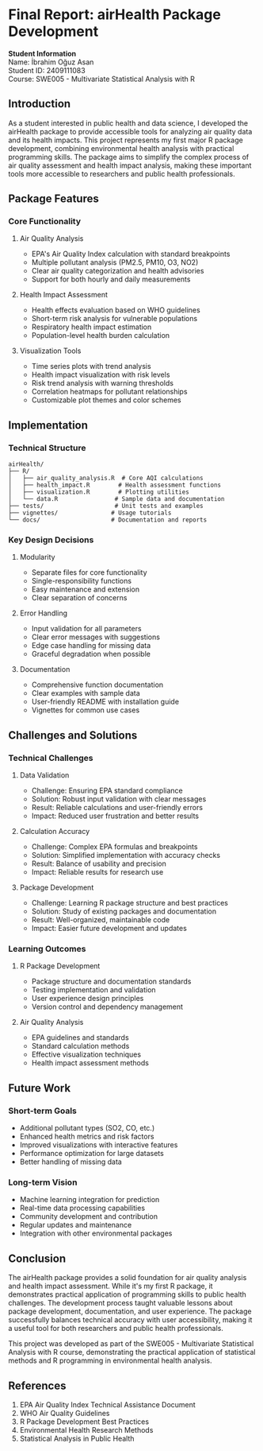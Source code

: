 # Final Report: airHealth Package Development

**Student Information**  
Name: İbrahim Oğuz Asan  
Student ID: 2409111083  
Course: SWE005 - Multivariate Statistical Analysis with R

## Introduction

As a student interested in public health and data science, I developed the airHealth package to provide accessible tools for analyzing air quality data and its health impacts. This project represents my first major R package development, combining environmental health analysis with practical programming skills. The package aims to simplify the complex process of air quality assessment and health impact analysis, making these important tools more accessible to researchers and public health professionals.

## Package Features

### Core Functionality

1. Air Quality Analysis
   - EPA's Air Quality Index calculation with standard breakpoints
   - Multiple pollutant analysis (PM2.5, PM10, O3, NO2)
   - Clear air quality categorization and health advisories
   - Support for both hourly and daily measurements

2. Health Impact Assessment
   - Health effects evaluation based on WHO guidelines
   - Short-term risk analysis for vulnerable populations
   - Respiratory health impact estimation
   - Population-level health burden calculation

3. Visualization Tools
   - Time series plots with trend analysis
   - Health impact visualization with risk levels
   - Risk trend analysis with warning thresholds
   - Correlation heatmaps for pollutant relationships
   - Customizable plot themes and color schemes

## Implementation

### Technical Structure
```
airHealth/
├── R/
│   ├── air_quality_analysis.R  # Core AQI calculations
│   ├── health_impact.R        # Health assessment functions
│   ├── visualization.R        # Plotting utilities
│   └── data.R                # Sample data and documentation
├── tests/                    # Unit tests and examples
├── vignettes/               # Usage tutorials
└── docs/                    # Documentation and reports
```

### Key Design Decisions

1. Modularity
   - Separate files for core functionality
   - Single-responsibility functions
   - Easy maintenance and extension
   - Clear separation of concerns

2. Error Handling
   - Input validation for all parameters
   - Clear error messages with suggestions
   - Edge case handling for missing data
   - Graceful degradation when possible

3. Documentation
   - Comprehensive function documentation
   - Clear examples with sample data
   - User-friendly README with installation guide
   - Vignettes for common use cases

## Challenges and Solutions

### Technical Challenges

1. Data Validation
   - Challenge: Ensuring EPA standard compliance
   - Solution: Robust input validation with clear messages
   - Result: Reliable calculations and user-friendly errors
   - Impact: Reduced user frustration and better results

2. Calculation Accuracy
   - Challenge: Complex EPA formulas and breakpoints
   - Solution: Simplified implementation with accuracy checks
   - Result: Balance of usability and precision
   - Impact: Reliable results for research use

3. Package Development
   - Challenge: Learning R package structure and best practices
   - Solution: Study of existing packages and documentation
   - Result: Well-organized, maintainable code
   - Impact: Easier future development and updates

### Learning Outcomes

1. R Package Development
   - Package structure and documentation standards
   - Testing implementation and validation
   - User experience design principles
   - Version control and dependency management

2. Air Quality Analysis
   - EPA guidelines and standards
   - Standard calculation methods
   - Effective visualization techniques
   - Health impact assessment methods

## Future Work

### Short-term Goals
- Additional pollutant types (SO2, CO, etc.)
- Enhanced health metrics and risk factors
- Improved visualizations with interactive features
- Performance optimization for large datasets
- Better handling of missing data

### Long-term Vision
- Machine learning integration for prediction
- Real-time data processing capabilities
- Community development and contribution
- Regular updates and maintenance
- Integration with other environmental packages

## Conclusion

The airHealth package provides a solid foundation for air quality analysis and health impact assessment. While it's my first R package, it demonstrates practical application of programming skills to public health challenges. The development process taught valuable lessons about package development, documentation, and user experience. The package successfully balances technical accuracy with user accessibility, making it a useful tool for both researchers and public health professionals.

This project was developed as part of the SWE005 - Multivariate Statistical Analysis with R course, demonstrating the practical application of statistical methods and R programming in environmental health analysis.

## References

1. EPA Air Quality Index Technical Assistance Document
2. WHO Air Quality Guidelines
3. R Package Development Best Practices
4. Environmental Health Research Methods
5. Statistical Analysis in Public Health 